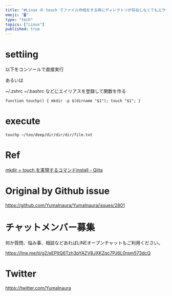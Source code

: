```yaml
---
title: "#Linux の touch でファイル作成をする時にディレクトリが存在しなくてもエラーを起こさない mkdir -p みたいなエイリアスを"
emoji: "🖥"
type: "tech"
topics: ["Linux"]
published: true
---
```


# settiing

以下をコンソールで直接実行

あるいは

~/.zshrc ~/.bashrc などにエイリアスを登録して関数を作る

```
function touchp() { mkdir -p $(dirname "$1"); touch "$1"; }
```

# execute

```
touchp ~/too/deep/dir/dir/dir/file.txt
```


# Ref

[mkdir + touch を実現するコマンドinstall - Qiita](https://qiita.com/kshiva1126/items/43a4af1fef0f42db2c12)

# Original by Github issue

https://github.com/YumaInaura/YumaInaura/issues/2801








<!-- Update From Qiita API -->

# チャットメンバー募集


何か質問、悩み事、相談などあればLINEオープンチャットもご利用ください。

https://line.me/ti/g2/eEPltQ6Tzh3pYAZV8JXKZqc7PJ6L0rpm573dcQ





# Twitter


https://twitter.com/YumaInaura


<!-- Update From Qiita API -->


